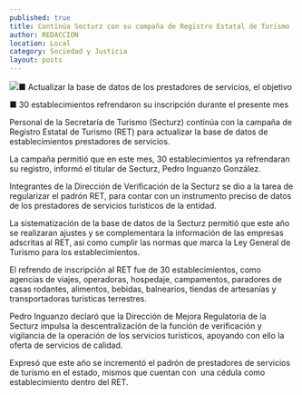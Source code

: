 ```yaml
---
published: true
title: Continúa Secturz con su campaña de Registro Estatal de Turismo
author: REDACCION
location: Local
category: Sociedad y Justicia
layout: posts
---
```


![](http://i.imgur.com/HjCiAKYm.jpg)■ Actualizar la base de datos de los prestadores de servicios, el objetivo

■ 30 establecimientos refrendaron su inscripción durante el presente mes

Personal de la Secretaría de Turismo (Secturz) continúa con la campaña de Registro Estatal de Turismo (RET) para actualizar la base de datos de establecimientos prestadores de servicios.

La campaña permitió que en este mes, 30 establecimientos ya refrendaran su registro, informó el titular de Secturz, Pedro Inguanzo González.

Integrantes de la Dirección de Verificación de la Secturz se dio a la tarea de regularizar el padrón RET, para contar con un instrumento preciso de datos de los prestadores de servicios turísticos de la entidad.

La sistematización de la base de datos de la Secturz permitió que este año se realizaran ajustes y se complementara la información de las empresas adscritas al RET, así como cumplir las normas que marca la Ley General de Turismo para los establecimientos.

El refrendo de inscripción al RET fue de 30 establecimientos, como agencias de viajes, operadoras, hospedaje, campamentos, paradores de casas rodantes, alimentos, bebidas, balnearios, tiendas de artesanías y transportadoras turísticas terrestres.

Pedro Inguanzo declaró que la Dirección de Mejora Regulatoria de la Secturz impulsa la descentralización de la función de verificación y vigilancia de la operación de los servicios turísticos, apoyando con ello la oferta de servicios de calidad.

Expresó que este año se incrementó el padrón de prestadores de servicios de turismo en el estado, mismos que cuentan con  una cédula como establecimiento dentro del RET.
